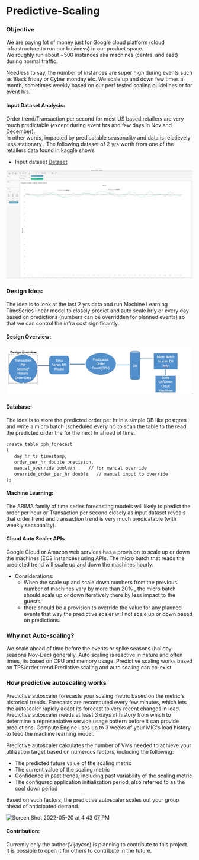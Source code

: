 # Predictive-Scaling

### Objective

We are paying lot of money just for Google cloud platform (cloud infrastructure to run our business) in our product space.  
We roughly run about ~500 instances aka machines (central and east) during normal traffic. 

Needless to say, the number of instances are super high during events such as Black friday or Cyber monday etc. 
We scale up and down few times a month, sometimes weekly based on our perf tested scaling guidelines or for event hrs.


#### Input Dataset Analysis:

Order trend/Transaction per second for most US based retailers are very much predictable (except during event hrs and few days in Nov and December).  
In other words, impacted by predicatable seasonality and data is relatievely less stationary . The following dataset of 2 yrs worth from one of the retailers data 
found in kaggle shows

  -  Input dataset [Dataset](https://www.kaggle.com/datasets/mkechinov/ecommerce-purchase-history-from-electronics-store)

![Typical Order Trend](https://github.com/vijaycse/predictive-scaling/blob/main/Order_Trend.png)



### Design Idea:

The idea is to look at the last 2 yrs data and run Machine Learning TimeSeries linear model to closely predict and auto scale hrly or every day 
based on predictions (numbers can be overridden for planned events) so that we can control the infra cost significantly. 


#### Design Overview:
  
![Design Overview](https://github.com/vijaycse/predictive-scaling/blob/main/Design_overview_3.png)



#### Database:

The idea is to store the predicted order per hr in a simple DB like postgres and write a micro batch (scheduled every hr) to scan the 
table to the read the predicted order the for the next hr ahead of time.


```
create table oph_forecast
(
   day_hr_ts timestamp,
   order_per_hr double precision, 
   manual_override boolean ,   // for manual override
   override_order_per_hr double   // manual input to override
);

```


#### Machine Learning:

 The ARIMA family of time series forecasting models will likely to predict the order per hour or Transaction per second closely as input dataset
 reveals that order trend and transaction trend is very much predicatable (with weekly seasonality).
 

#### Cloud Auto Scaler APIs

 Google Cloud  or Amazon web services has a provision to scale up or down the machines (EC2 instances) using APIs. The micro batch that reads the 
 predicted trend will scale up and down the machines hourly.
 
   - Considerations:
        - When the scale up and scale down numbers from the previous number of machines vary by more than 20% , the micro batch should scale up or down iteratively there by less impact to the guests.
        - there should be a provision to override the value for any planned events that way the predictive scaler will not scale up or down based on predictions.



### Why not Auto-scaling?

We scale ahead of time before the events or spike seasons (holiday seasons Nov-Dec) generally. Auto scaling is reactive in nature
and often times, its based on CPU and memory usage. 
Predictive scaling works based on TPS/order trend.Predictive scaling and auto scaling can co-exist.

### How predictive autoscaling works

Predictive autoscaler forecasts your scaling metric based on the metric's historical trends. Forecasts are recomputed every few minutes, which lets the autoscaler rapidly adapt its forecast to very recent changes in load. Predictive autoscaler needs at least 3 days of history from which to determine a representative service usage pattern before it can provide predictions. Compute Engine uses up to 3 weeks of your MIG's load history to feed the machine learning model.

Predictive autoscaler calculates the number of VMs needed to achieve your utilization target based on numerous factors, including the following:

- The predicted future value of the scaling metric
- The current value of the scaling metric
- Confidence in past trends, including past variability of the scaling metric
- The configured application initialization period, also referred to as the cool down period

Based on such factors, the predictive autoscaler scales out your group ahead of anticipated demand.

<img width="764" alt="Screen Shot 2022-05-20 at 4 43 07 PM" src="https://user-images.githubusercontent.com/4589748/169616420-69b29071-1094-472e-9fc3-84cf50770780.png">




#### Contribution:
 Currently only the author(Vijaycse) is planning to contribute to this project. It is possible to open it for others to contribute in the future.
